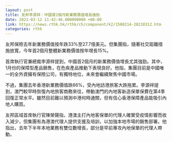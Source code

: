 ```yaml
---
layout: post
title: 友邦李源祥：中國首2個月新業務價值增長強勁
date: 2021-03-12 11:42:46.000000000 +08:00
link: https://news.rthk.hk/rthk/ch/component/k2/1580214-20210312.htm
categories: rthk
---
```


友邦保險去年新業務價值按年跌33%至27.7億美元。但集團指，隨著社交距離措施放寬，今年首2個月整體新業務價值按年增長15%。

首席執行官兼總裁李源祥提到，中國首2個月的新業務價值增長尤其強勁。其中，1月份的保障型產品銷售，在危疾產品推動下表現良好。他指，集團目前是中國唯一的全外資擁有保險公司，有獨特地位，未來會繼續聚焦中國市場。

不過，集團去年香港新業務價值跌66%，受內地訪港旅客大跌拖累。李源祥提到，澳門較早時恢復內地旅客商務來往，帶動澳門的內地客新造保單保費在第4季回復正常水平。雖然目前難以預測中港何時通關，但有信心香港保障產品能吸引內地人購買。

友邦區域首席執行官陳榮聲指，港澳主打內地客保單的代理人確實受疫情影響而收入減少，但集團有為港澳代理人提供支援及培訓，以加強本地市場的銷售部署。他指出，去年下半年本地業務有雙位數增長，部分是早前專攻內地保單的代理人帶動。
